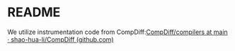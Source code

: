 # README

We utilize instrumentation code from CompDiff:[CompDiff/compilers at main · shao-hua-li/CompDiff (github.com)](https://github.com/shao-hua-li/CompDiff/tree/main/compilers)